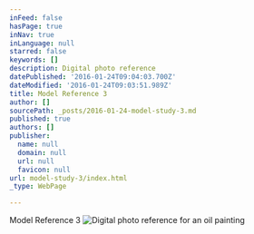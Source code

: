 ```yaml
---
inFeed: false
hasPage: true
inNav: true
inLanguage: null
starred: false
keywords: []
description: Digital photo reference
datePublished: '2016-01-24T09:04:03.700Z'
dateModified: '2016-01-24T09:03:51.989Z'
title: Model Reference 3
author: []
sourcePath: _posts/2016-01-24-model-study-3.md
published: true
authors: []
publisher:
  name: null
  domain: null
  url: null
  favicon: null
url: model-study-3/index.html
_type: WebPage

---
```

Model Reference 3
![Digital photo reference for an oil painting](https://s3-us-west-2.amazonaws.com/the-grid-img/p/b9fe15237de9a45f49127e25a6439811d5ecd8ff.jpg)